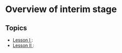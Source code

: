 Overview of interim stage
=======================

## Topics

- [Lesson I ](lesson1): 
- [Lesson II ](lesson2): 

